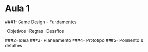 # Aula 1
###1- Game Design - Fundamentos

  -Objetivos
  -Regras
  -Desafios
  
###2- Ideia
###3- Planejamento
###4- Protótipo
###5- Polimento & detalhes
